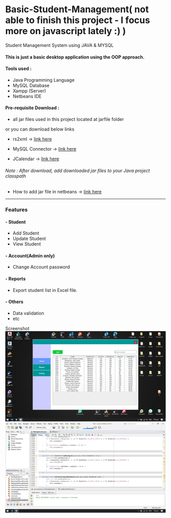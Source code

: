 # Basic-Student-Management( not able to finish this project - I focus more on javascript lately :) )
Student Management System using JAVA &amp; MYSQL

#### This is just a basic desktop application using the OOP approach.
#### Tools used :
  - Java Programming Language
  - MySQL Database
  - Xampp (Server)
  - Netbeans IDE
#### Pre-requisite Download :

  - all jar files used in this project located at jarfile folder
  
  or you can download below links

  - rs2xml -> [link here](https://hacksmile.com/rs2xml-jar-free-download/)

  - MySQL Connector -> [link here](https://repo1.maven.org/maven2/mysql/mysql-connector-java/8.0.16/mysql-connector-java-8.0.16.jar)

  - JCalendar -> [link here](https://toedter.com/jcalendar/)

###### Note : After download, add downloaded jar files to your Java project classpath

  - How to add jar file in netbeans -> [link here](https://www.youtube.com/watch?v=jsS_cRbNv3o)
----------------------------------------------------------
### Features 
  #### - Student
  - Add Student
  - Update Student
  - View Student
  #### - Account(Admin only)
  - Change Account password
  #### - Reports
  - Export student list in Excel file.
  #### - Others
  - Data validation
  - etc

Screenshot
![This is an image](/src/images/desktopappUi.jpg)
![This is an image](/src/images/codeUi.jpg)
